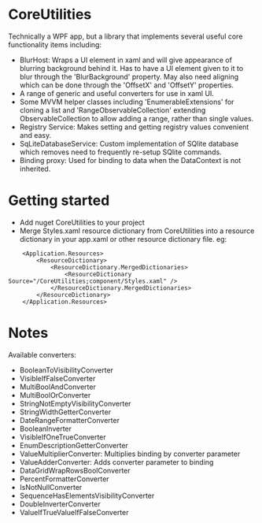 # CoreUtilities
Technically a WPF app, but a library that implements several useful core functionality items including:
- BlurHost: Wraps a UI element in xaml and will give appearance of blurring background behind it. Has to have a UI element given to it to blur through the 'BlurBackground' property. May also need aligning which can be done through the 'OffsetX' and 'OffsetY' properties.
- A range of generic and useful converters for use in xaml UI.
- Some MVVM helper classes including 'EnumerableExtensions' for cloning a list and 'RangeObservableCollection' extending ObservableCollection to allow adding a range, rather than single values.
- Registry Service: Makes setting and getting registry values convenient and easy.
- SqLiteDatabaseService: Custom implementation of SQlite database which removes need to frequently re-setup SQlite commands.
- Binding proxy: Used for binding to data when the DataContext is not inherited.

# Getting started
- Add nuget CoreUtilities to your project
- Merge Styles.xaml resource dictionary from CoreUtilities into a resource dictionary in your app.xaml or other resource dictionary file. eg: 
```
	<Application.Resources>
		<ResourceDictionary>
			<ResourceDictionary.MergedDictionaries>
				<ResourceDictionary Source="/CoreUtilities;component/Styles.xaml" />
			</ResourceDictionary.MergedDictionaries>
		</ResourceDictionary>
	</Application.Resources>
```
	
# Notes
Available converters:
- BooleanToVisibilityConverter
- VisibleIfFalseConverter
- MultiBoolAndConverter
- MultiBoolOrConverter
- StringNotEmptyVisibilityConverter
- StringWidthGetterConverter
- DateRangeFormatterConverter
- BooleanInverter
- VisibleIfOneTrueConverter
- EnumDescriptionGetterConverter
- ValueMultiplierConverter: Multiplies binding by converter parameter
- ValueAdderConverter: Adds converter parameter to binding
- DataGridWrapRowsBoolConverter
- PercentFormatterConverter
- IsNotNullConverter
- SequenceHasElementsVisibilityConverter
- DoubleInverterConverter
- ValueIfTrueValueIfFalseConverter